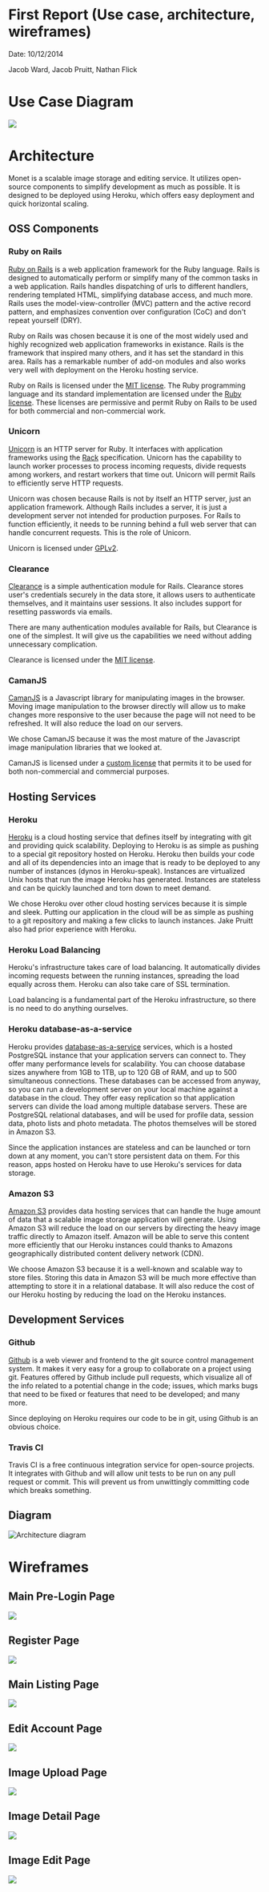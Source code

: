 First Report (Use case, architecture, wireframes)
=================================================

Date: 10/12/2014

Jacob Ward, Jacob Pruitt, Nathan Flick

Use Case Diagram
================

![](Monet_Use_Case_Diagram.png)

Architecture
============

Monet is a scalable image storage and editing service.
It utilizes open-source components to simplify development as much as possible.
It is designed to be deployed using Heroku, which offers easy deployment and quick horizontal scaling.

## OSS Components

### Ruby on Rails
[Ruby on Rails](http://rubyonrails.org/) is a web application framework for the Ruby language.
Rails is designed to automatically perform or simplify many of the common tasks in a web application.
Rails handles dispatching of urls to different handlers, rendering templated HTML, simplifying database access, and much more.
Rails uses the model-view-controller (MVC) pattern and the active record pattern, and emphasizes convention over configuration (CoC) and don't repeat yourself (DRY).

Ruby on Rails was chosen because it is one of the most widely used and highly recognized web application frameworks in existance.
Rails is the framework that inspired many others, and it has set the standard in this area.
Rails has a remarkable number of add-on modules and also works very well with deployment on the Heroku hosting service.

Ruby on Rails is licensed under the [MIT license](http://opensource.org/licenses/MIT).
The Ruby programming language and its standard implementation are licensed under the [Ruby license](https://www.ruby-lang.org/en/about/license.txt).
These licenses are permissive and permit Ruby on Rails to be used for both commercial and non-commercial work.

### Unicorn
[Unicorn](http://unicorn.bogomips.org/) is an HTTP server for Ruby.
It interfaces with application frameworks using the [Rack](http://rack.github.io/) specification.
Unicorn has the capability to launch worker processes to process incoming requests, divide requests among workers, and restart workers that time out.
Unicorn will permit Rails to efficiently serve HTTP requests.

Unicorn was chosen because Rails is not by itself an HTTP server, just an application framework.
Although Rails includes a server, it is just a development server not intended for production purposes.
For Rails to function efficiently, it needs to be running behind a full web server that can handle concurrent requests.
This is the role of Unicorn.

Unicorn is licensed under [GPLv2](http://www.gnu.org/licenses/gpl-2.0.html).

### Clearance
[Clearance](https://github.com/thoughtbot/clearance) is a simple authentication module for Rails.
Clearance stores user's credentials securely in the data store, it allows users to authenticate themselves, and it maintains user sessions.
It also includes support for resetting passwords via emails.

There are many authentication modules available for Rails, but Clearance is one of the simplest.
It will give us the capabilities we need without adding unnecessary complication.

Clearance is licensed under the [MIT license](http://opensource.org/licenses/MIT).

### CamanJS
[CamanJS](http://camanjs.com/) is a Javascript library for manipulating images in the browser.
Moving image manipulation to the browser directly will allow us to make changes more responsive to the user because the page will not need to be refreshed.
It will also reduce the load on our servers.

We chose CamanJS because it was the most mature of the Javascript image manipulation libraries that we looked at.

CamanJS is licensed under a [custom license](https://github.com/meltingice/CamanJS/blob/master/LICENSE) that permits it to be used for both non-commercial and commercial purposes.

## Hosting Services

### Heroku
[Heroku](http://www.heroku.com) is a cloud hosting service that defines itself by integrating with git and providing quick scalability.
Deploying to Heroku is as simple as pushing to a special git repository hosted on Heroku.
Heroku then builds your code and all of its dependencies into an image that is ready to be deployed to any number of instances (dynos in Heroku-speak).
Instances are virtualized Unix hosts that run the image Heroku has generated.
Instances are stateless and can be quickly launched and torn down to meet demand.

We chose Heroku over other cloud hosting services because it is simple and sleek.
Putting our application in the cloud will be as simple as pushing to a git repository and making a few clicks to launch instances.
Jake Pruitt also had prior experience with Heroku.

### Heroku Load Balancing
Heroku's infrastructure takes care of load balancing.
It automatically divides incoming requests between the running instances, spreading the load equally across them.
Heroku can also take care of SSL termination.

Load balancing is a fundamental part of the Heroku infrastructure, so there is no need to do anything ourselves.

### Heroku database-as-a-service
Heroku provides [database-as-a-service](https://www.heroku.com/postgres) services, which is a hosted PostgreSQL instance that your application servers can connect to.
They offer many performance levels for scalability.
You can choose database sizes anywhere from 1GB to 1TB, up to 120 GB of RAM, and up to 500 simultaneous connections.
These databases can be accessed from anyway, so you can run a development server on your local machine against a database in the cloud.
They offer easy replication so that application servers can divide the load among multiple database servers.
These are PostgreSQL relational databases, and will be used for profile data, session data, photo lists and photo metadata.
The photos themselves will be stored in Amazon S3.

Since the application instances are stateless and can be launched or torn down at any moment, you can't store persistent data on them.
For this reason, apps hosted on Heroku have to use Heroku's services for data storage.

### Amazon S3
[Amazon S3](http://aws.amazon.com/s3/) provides data hosting services that can handle the huge amount of data that a scalable image storage application will generate.
Using Amazon S3 will reduce the load on our servers by directing the heavy image traffic directly to Amazon itself.
Amazon will be able to serve this content more efficiently that our Heroku instances could thanks to Amazons geographically distributed content delivery network (CDN).

We choose Amazon S3 because it is a well-known and scalable way to store files.
Storing this data in Amazon S3 will be much more effective than attempting to store it in a relational database.
It will also reduce the cost of our Heroku hosting by reducing the load on the Heroku instances.

## Development Services

### Github
[Github](http://www.github.com) is a web viewer and frontend to the git source control management system.
It makes it very easy for a group to collaborate on a project using git.
Features offered by Github include pull requests, which visualize all of the info related to a potential change in the code; issues, which marks bugs that need to be fixed or features that need to be developed; and many more.

Since deploying on Heroku requires our code to be in git, using Github is an obvious choice.

### Travis CI
Travis CI is a free continuous integration service for open-source projects.
It integrates with Github and will allow unit tests to be run on any pull request or commit.
This will prevent us from unwittingly committing code which breaks something.

## Diagram

![Architecture diagram](diagram.png)

Wireframes
==========

Main Pre-Login Page
-------------------
![](Monet_Main_Pre-Login_Page.png)

Register Page
-------------
![](Monet_Register_Page.png)

Main Listing Page
-----------------
![](Monet_Main_Listing_Page.png)

Edit Account Page
-----------------
![](Monet_Edit_Account.png)

Image Upload Page
-----------------
![](Monet_Image_Upload_Page.png)


Image Detail Page
-----------------
![](Monet_Image_Detail_Page.png)

Image Edit Page
---------------
![](Monet_Image_Edit_Page.png)
